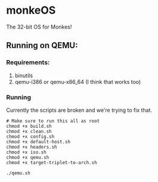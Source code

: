 <!-- Originally started while listening to the Cramps! -->
# monkeOS
The 32-bit OS for Monkes!
## Running on QEMU:
### Requirements:
1. binutils
2. qemu-i386 or qemu-x86_64 (I think that works too)
### Running
Currently the scripts are broken and we're trying to fix that.
```shell
# Make sure to run this all as root
chmod +x build.sh
chmod +x clean.sh
chmod +x config.sh
chmod +x default-host.sh
chmod +x headers.sh
chmod +x iso.sh
chmod +x qemu.sh
chmod +x target-triplet-to-arch.sh

./qemu.sh
```
